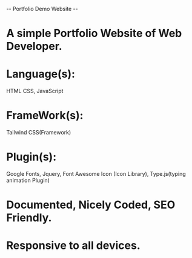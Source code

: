 -- Portfolio Demo Website --

# A simple Portfolio Website of Web Developer.

# Language(s): 
 HTML
 CSS, 
 JavaScript
 
 # FrameWork(s):
 Tailwind CSS(Framework)

 # Plugin(s):
 Google Fonts,
 Jquery,
 Font Awesome Icon (Icon Library),
 Type.js(typing animation Plugin)
 
# Documented, Nicely Coded, SEO Friendly.
# Responsive to all devices.
